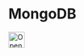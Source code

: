 # MongoDB

<a href="https://idx.google.com/new?template=https%3A%2F%2Fgithub.com%2Fsis0k0%2Fmongodb-idx">
  <picture>
    <source
      media="(prefers-color-scheme: dark)"
      srcset="https://cdn.idx.dev/btn/open_light_32.svg">
    <source
      media="(prefers-color-scheme: light)"
      srcset="https://cdn.idx.dev/btn/open_dark_32.svg">
    <img
      height="32"
      alt="Open in IDX"
      src="https://cdn.idx.dev/btn/open_purple_32.svg">
  </picture>
</a>
